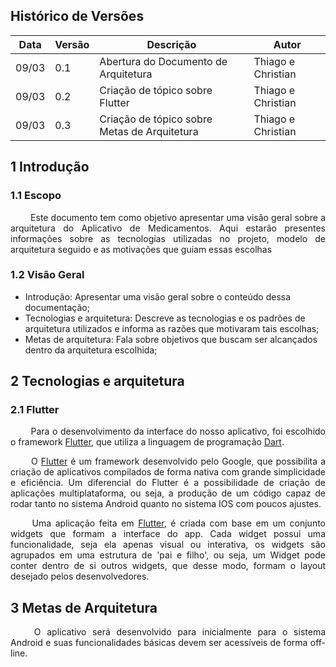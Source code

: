 ## Histórico de Versões

Data|Versão|Descrição|Autor
-|-|-|-
09/03|0.1|Abertura do Documento de Arquitetura|Thiago e Christian|
09/03|0.2|Criação de tópico sobre Flutter|Thiago e Christian|
09/03|0.3|Criação de tópico sobre Metas de Arquitetura|Thiago e Christian|


## 1 <a name="1">Introdução</a>

### 1.1 <a name="1_1">Escopo</a>

<p align = "justify"> &emsp;&emsp; Este documento tem como objetivo apresentar uma visão geral sobre a arquitetura do Aplicativo de Medicamentos. Aqui estarão presentes informações sobre as tecnologias utilizadas no projeto, modelo de arquitetura seguido e as motivações que guiam essas escolhas </p>


### 1.2 <a name="1_2">Visão Geral</a>

* Introdução: Apresentar uma visão geral sobre o conteúdo dessa documentação;
* Tecnologias e arquitetura: Descreve as tecnologias e os padrões de arquitetura utilizados e informa as razões que motivaram tais escolhas;
* Metas de arquitetura: Fala sobre objetivos que buscam ser alcançados dentro da arquitetura escolhida;


## 2 <a name="2">Tecnologias e arquitetura</a>

### 2.1 <a name="2_1">Flutter</a>

<p align = "justify"> &emsp;&emsp; Para o desenvolvimento da interface do nosso aplicativo, foi escolhido o framework <a href="https://flutter.dev/">Flutter</a>, que utiliza a linguagem de programação <a href="https://dart.dev/">Dart</a>.</p>

<p align = "justify"> &emsp;&emsp; O <a href="https://flutter.dev/">Flutter</a> é um framework desenvolvido pelo Google, que possibilita a criação de aplicativos compilados de forma nativa com grande simplicidade e eficiência. Um diferencial do Flutter é a possibilidade de criação de aplicações multiplataforma, ou seja, a produção de um código capaz de rodar tanto no sistema Android quanto no sistema IOS com poucos ajustes.</p>

<p align = "justify"> &emsp;&emsp; Uma aplicação feita em <a href="https://flutter.dev/">Flutter</a>, é criada com base em um conjunto widgets que formam a interface do app. Cada widget possui uma funcionalidade, seja ela apenas visual ou interativa, os widgets são agrupados em uma estrutura de 'pai e filho', ou seja, um Widget pode conter dentro de si outros widgets, que desse modo, formam o layout desejado pelos desenvolvedores.</p>


## 3 <a name="3">Metas de Arquitetura</a>


<p align = "justify">&emsp;&emsp; O aplicativo será desenvolvido para inicialmente para o sistema Android e suas funcionalidades básicas devem ser acessíveis de forma off-line.</p>